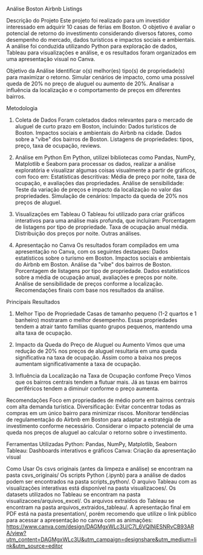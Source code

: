 Análise Boston Airbnb Listings

Descrição do Projeto
Este projeto foi realizado para um investidor interessado em adquirir 10 casas de férias em Boston. O objetivo é avaliar o potencial de retorno do investimento considerando diversos fatores, como desempenho do mercado, dados turísticos e impactos sociais e ambientais. 
A análise foi conduzida utilizando Python para exploração de dados, Tableau para visualizações e análise, e os resultados foram organizados em uma apresentação visual no Canva.

Objetivo da Análise
Identificar o(s) melhor(es) tipo(s) de propriedade(s) para maximizar o retorno.
Simular cenários de impacto, como uma possível queda de 20% no preço de aluguel ou aumento de 20%.
Analisar a influência da localização e o comportamento de preços em diferentes bairros.

Metodologia
1. Coleta de Dados
   Foram coletados dados relevantes para o mercado de aluguel de curto prazo em Boston, incluindo:
   Dados turísticos de Boston.
   Impactos sociais e ambientais do Airbnb na cidade.
   Dados sobre a "vibe" dos bairros de Boston.
   Listagens de propriedades: tipos, preço, taxa de ocupação, reviews.

2. Análise em Python
   Em Python, utilizei bibliotecas como Pandas, NumPy, Matplotlib e Seaborn para processar os dados, realizar a análise exploratória e visualizar algumas coisas visualmente a partir de gráficos, com foco em:
   Estatísticas descritivas: Média de preço por noite, taxa de ocupação, e avaliações das propriedades.
   Análise de sensibilidade: Teste da variação de preços e impacto da localização no valor das propriedades.
   Simulação de cenários: Impacto da queda de 20% nos preços de aluguel.

3. Visualizações em Tableau
   O Tableau foi utilizado para criar gráficos interativos para uma análise mais profunda, que incluíram:
   Porcentagem de listagens por tipo de propriedade.
   Taxa de ocupação anual média.
   Distribuição dos preços por noite.
   Outras análises.

4. Apresentação no Canva
   Os resultados foram compilados em uma apresentação no Canva, com os seguintes destaques:
   Dados estatísticos sobre o turismo em Boston.
   Impactos sociais e ambientais do Airbnb em Boston.
   Análise da "vibe" dos bairros de Boston.
   Porcentagem de listagens por tipo de propriedade.
   Dados estatísticos sobre a média de ocupação anual, avaliações e preços por noite.
   Análise de sensibilidade de preços conforme a localização.
   Recomendações finais com base nos resultados da análise.
   
Principais Resultados
1. Melhor Tipo de Propriedade
   Casas de tamanho pequeno (1-2 quartos e 1 banheiro) mostraram o melhor desempenho. Essas propriedades tendem a atrair tanto famílias quanto grupos pequenos, mantendo uma alta taxa de ocupação.

3. Impacto da Queda do Preço de Aluguel ou Aumento
   Vimos que uma redução de 20% nos preços de aluguel resultaria em uma queda significativa na taxa de ocupação. Assim como a baixa nos preços aumentam significativamente a taxa de ocupação.

4. Influência da Localização na Taxa de Ocupação confome Preço
   Vimos que os bairros centrais tendem a flutuar mais. Já as taxas em bairros periféricos tendem a diminuir conforme o preço aumenta.

Recomendações
Foco em propriedades de médio porte em bairros centrais com alta demanda turística.
Diversificação: Evitar concentrar todas as compras em um único bairro para minimizar riscos.
Monitorar tendências de regulamentação do Airbnb em Boston para adaptar a estratégia de investimento conforme necessário.
Considerar o impacto potencial de uma queda nos preços de aluguel ao calcular o retorno sobre o investimento.

Ferramentas Utilizadas
   Python: Pandas, NumPy, Matplotlib, Seaborn
   Tableau: Dashboards interativos e gráficos
   Canva: Criação da apresentação visual

Como Usar
   Os csvs originais (antes da limpeza e análise) se encontram na pasta csvs_originais/
   Os scripts Python (.ipynb) para a análise de dados podem ser encontrados na pasta scripts_python/.
   O arquivo Tableau com as visualizações interativas está disponível na pasta visualizacoes/.
   Os datasets utilizados no Tableau se encontram na pasta visualizacoes/arquivos_excel/.
   Os arquivos extraídos do Tableau se encontram na pasta arquivos_extraidos_tableau/.
   A apresentação final em PDF está na pasta presentation/, porém recomendo que utilize o link público para acessar a apresentação no canva com as animações: https://www.canva.com/design/DAGMgxWLc3U/C7I_6VQINjESNRvCB93ARA/view?utm_content=DAGMgxWLc3U&utm_campaign=designshare&utm_medium=link&utm_source=editor